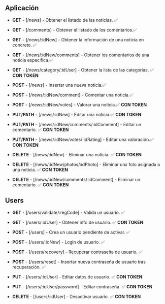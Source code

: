 ## Aplicación

- **GET** - [/news] - Obtener el listado de las noticias. ✅
- **GET** - [/comments] - Obtener el listado de los comentarios.✅
- **GET** - [/news/:idNew] - Obtener la información de una noticia en concreto. ✅
- **GET** - [/news/:idNew/comments] - Obtener los comentarios de una noticia especifica.✅
- **GET** - [/news/category/:idUser] - Obtener la lista de las categorias. ✅ **CON TOKEN**

- **POST** - [/news] - Insertar una nueva noticia.✅
- **POST** - [/news/:idNew/comment] - Comentar una noticia.✅
- **POST** - [/news/:idNew/votes] - Valorar una noticia.✅ **CON TOKEN**

- **PUT/PATH** - [/news/:idNew] - Editar una noticia.✅ **CON TOKEN**
- **PUT/PATH** - [/news/:idNew/comments/:idComment] - Editar un comentario. ✅ **CON TOKEN**

- **PUT/PATH** - [/news/:idNew/votes/:idRating] - Editar una valoración.✅ **CON TOKEN**

- **DELETE** - [/news/:idNew] - Eliminar una noticia. ✅ **CON TOKEN**
- **DELETE** - [/news/:idNew/photos/:idPhoto] - Eliminar una foto asignada a una noticia. ✅ **CON TOKEN**
- **DELETE** - [/news/:idNew/comments/:idComment] - Eliminar un comentario. ✅ **CON TOKEN**

## Users

- **GET** - [/users/validate/:regCode] - Valida un usuario. ✅
- **GET** - [/users/:idUser] - Obtener info de usuario. ✅ **CON TOKEN**

- **POST** - [/users] - Crea un usuario pendiente de activar. ✅
- **POST** - [/users/:idNew] - Login de usuario. ✅
- **POST** - [/users/recovery] - Recuperar contraseña de usuario. ✅
- **POST** - [/users/reset] - Insertar nueva contraseña de usuario tras recuperación. ✅

- **PUT** - [/users/:idUser] - Editar datos de usuario. ✅ **CON TOKEN**
- **PUT** - [/users/:idUser/password] - Editar contraseña. ✅ **CON TOKEN**

- **DELETE** - [/users/:idUser] - Desactivar usuario. ✅ **CON TOKEN**
